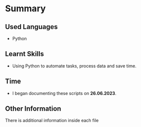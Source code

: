# Summary

## Used Languages
- Python

## Learnt Skills
- Using Python to automate tasks, process data and save time.

## Time
- I began documenting these scripts on **26.06.2023**.

## Other Information
There is additional information inside each file
